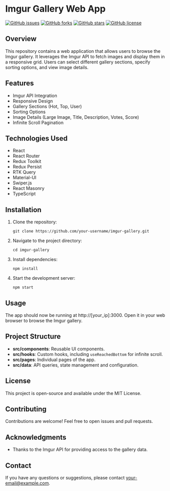 # Imgur Gallery Web App

[![GitHub issues](https://img.shields.io/github/issues/your-username/imgur-gallery.svg)](https://github.com/your-username/imgur-gallery/issues)
[![GitHub forks](https://img.shields.io/github/forks/your-username/imgur-gallery.svg)](https://github.com/your-username/imgur-gallery/network)
[![GitHub stars](https://img.shields.io/github/stars/your-username/imgur-gallery.svg)](https://github.com/your-username/imgur-gallery/stargazers)
[![GitHub license](https://img.shields.io/github/license/your-username/imgur-gallery.svg)](https://github.com/your-username/imgur-gallery/blob/master/LICENSE)

## Overview

This repository contains a web application that allows users to browse the Imgur gallery. It leverages the Imgur API to fetch images and display them in a responsive grid. Users can select different gallery sections, specify sorting options, and view image details.

## Features

- Imgur API Integration
- Responsive Design
- Gallery Sections (Hot, Top, User)
- Sorting Options
- Image Details (Large Image, Title, Description, Votes, Score)
- Infinite Scroll Pagination

## Technologies Used

- React
- React Router
- Redux Toolkit
- Redux Persist
- RTK Query
- Material-UI
- Swiper.js
- React Masonry
- TypeScript

## Installation

1. Clone the repository:

   ```shell
   git clone https://github.com/your-username/imgur-gallery.git

   ```

2. Navigate to the project directory:

   ```shell
   cd imgur-gallery

   ```

3. Install dependencies:

   ```shell
   npm install

   ```

4. Start the development server:
   ```shell
   npm start
   ```

## Usage

The app should now be running at http://[your_ip]:3000. Open it in your web browser to browse the Imgur gallery.

## Project Structure

- **src/components**: Reusable UI components.
- **src/hooks**: Custom hooks, including `useReachedBottom` for infinite scroll.
- **src/pages**: Individual pages of the app.
- **src/data**: API queries, state management and configuration.

## License

This project is open-source and available under the MIT License.

## Contributing

Contributions are welcome! Feel free to open issues and pull requests.

## Acknowledgments

- Thanks to the Imgur API for providing access to the gallery data.

## Contact

If you have any questions or suggestions, please contact [your-email@example.com](mailto:your-email@example.com).
